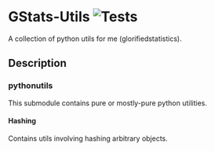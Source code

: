 # GStats-Utils ![Tests](https://github.com/GlorifiedStatistics/gstats-utils/actions/workflows/tests.yml/badge.svg)
A collection of python utils for me (glorifiedstatistics).


## Description

### pythonutils

This submodule contains pure or mostly-pure python utilities.

#### Hashing

Contains utils involving hashing arbitrary objects.